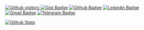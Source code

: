 [![Github visitors](https://visitor-badge.glitch.me/badge?page_id=caioagiani.visitor-badge)](https://github.com/caioagiani)
[![Gist Badge](https://img.shields.io/badge/-Gist-555859?style=flat-square&logo=Github&logoColor=white&link=https://gist.github.com/caioagiani)](https://gist.github.com/caioagiani)
[![Github Badge](https://img.shields.io/badge/-Github-000?style=flat-square&logo=Github&logoColor=white&link=https://github.com/caioagiani)](https://github.com/caioagiani)
[![Linkedin Badge](https://img.shields.io/badge/-LinkedIn-blue?style=flat-square&logo=Linkedin&logoColor=white&link=https://www.linkedin.com/in/caioagiani/)](https://www.linkedin.com/in/caioagiani/)
[![Gmail Badge](https://img.shields.io/badge/-Gmail-c14438?style=flat-square&logo=Gmail&logoColor=white&link=mailto:caio.agiani14@gmail.com)](mailto:caio.agiani14@gmail.com)
[![Telegram Badge](https://img.shields.io/badge/-Telegram-1ca0f1?style=flat-square&labelColor=1ca0f1&logo=telegram&logoColor=white&link=https://t.me/caioagiani/)](https://t.me/caioagiani/)

[![Github Stats](https://github-readme-stats.vercel.app/api?username=caioagiani&hide=[%22issues%22,%22prs%22,%22contribs%22]&show_icons=true&theme=default)](https://github.com/caioagiani)
